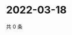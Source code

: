 # 2022-03-18

共 0 条

<!-- BEGIN WEIBO -->
<!-- 最后更新时间 Fri Mar 18 2022 14:17:48 GMT+0800 (China Standard Time) -->

<!-- END WEIBO -->
